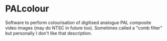 # PALcolour
Software to perform colourisation of digitised analogue PAL composite video images (may do NTSC in future too). Sometimes called a "comb filter" but personally I don't like that description.
